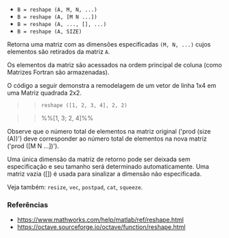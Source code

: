 - `B = reshape (A, M, N, ...)`
- `B = reshape (A, [M N ...])`
- `B = reshape (A, ..., [], ...)`
- `B = reshape (A, SIZE)`

Retorna uma matriz com as dimensões especificadas `(M, N, ...)` cujos elementos
são retirados da matriz `A`.

Os elementos da matriz são acessados na ordem principal de coluna (como
Matrizes Fortran são armazenadas).

O código a seguir demonstra a remodelagem de um vetor de linha 1x4 em uma
Matriz quadrada 2x2.

> > `reshape ([1, 2, 3, 4], 2, 2)`

> > %%[1, 3; 2, 4]%%

Observe que o número total de elementos na matriz original ('prod (size (A))')
deve corresponder ao número total de elementos na nova matriz ('prod ([M N
...])').

Uma única dimensão da matriz de retorno pode ser deixada sem especificação e
seu tamanho será determinado automaticamente. Uma matriz vazia ([]) é usada
para sinalizar a dimensão não especificada.

Veja também: `resize`, `vec`, `postpad`, `cat`, `squeeze`.

### Referências

- https://www.mathworks.com/help/matlab/ref/reshape.html
- https://octave.sourceforge.io/octave/function/reshape.html
